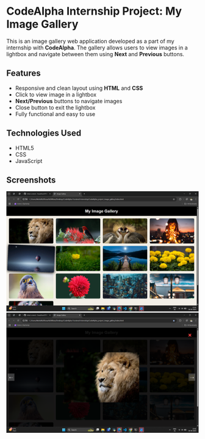 # CodeAlpha Internship Project: My Image Gallery

This is an image gallery web application developed as a part of my internship with **CodeAlpha**. The gallery allows users to view images in a lightbox and navigate between them using **Next** and **Previous** buttons.

## Features

- Responsive and clean layout using **HTML** and **CSS**
- Click to view image in a lightbox
- **Next/Previous** buttons to navigate images
- Close button to exit the lightbox
- Fully functional and easy to use

## Technologies Used

- HTML5
- CSS
- JavaScript

## Screenshots

![Gallery Screenshot](screenshots/Screenshot1.png)
![Lightbox screenshot](screenshots/Screenshot2.png)

